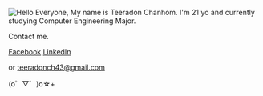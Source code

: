 ![Hello Everyone, My name is Teeradon Chanhom. I'm 21 yo and currently studying Computer Engineering Major.](https://github.com/CyrisXD/CyrisXD/raw/master/bio.gif)

Contact me.

[Facebook](https://www.facebook.com/font.kung)
[LinkedIn](https://www.linkedin.com/in/teeradonch43)

or teeradonch43@gmail.com

  (o゜▽゜)o☆+
